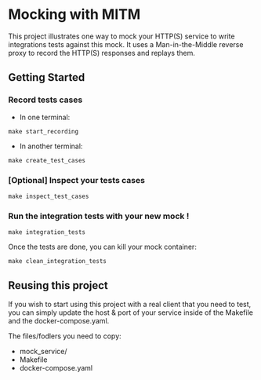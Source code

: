 # Mocking with MITM

This project illustrates one way to mock your HTTP(S) service to write integrations tests against this mock.
It uses a Man-in-the-Middle reverse proxy to record the HTTP(S) responses and replays them.


## Getting Started

### Record tests cases

- In one terminal:
```
make start_recording
```

- In another terminal:
```
make create_test_cases
```

### [Optional] Inspect your tests cases

```
make inspect_test_cases
```

### Run the integration tests with your new mock !

```
make integration_tests
```

Once the tests are done, you can kill your mock container:
```
make clean_integration_tests
```


## Reusing this project

If you wish to start using this project with a real client that you need to test, you can
simply update the host & port of your service inside of the Makefile and the docker-compose.yaml.

The files/fodlers you need to copy:
- mock_service/
- Makefile
- docker-compose.yaml


